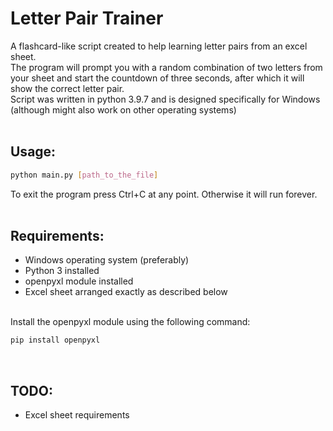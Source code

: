 # Letter Pair Trainer

A flashcard-like script created to help learning letter pairs from an excel sheet.\
The program will prompt you with a random combination of two letters from your sheet and start the countdown of three seconds, after which it will show the correct letter pair.\
Script was written in python 3.9.7 and is designed specifically for Windows (although might also work on other operating systems)
<br />
<br />

## Usage:
```bash
python main.py [path_to_the_file]
```
To exit the program press Ctrl+C at any point. Otherwise it will run forever.
<br />
<br />

## Requirements:
* Windows operating system (preferably)
* Python 3 installed
* openpyxl module installed
* Excel sheet arranged exactly as described below

<br />
Install the openpyxl module using the following command:

```bash
pip install openpyxl
```
<br />

## TODO:
* Excel sheet requirements